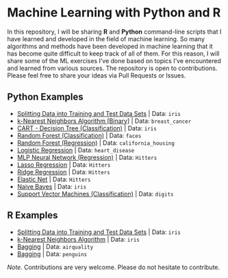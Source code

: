 # Machine Learning with Python and R
In this repository, I will be sharing **R** and **Python** command-line scripts that I have learned and developed in the field of machine learning. So many algorithms and methods have been developed in machine learning that it has become quite difficult to keep track of all of them. For this reason, I will share some of the ML exercises I’ve done based on topics I’ve encountered and learned from various sources. The repository is open to contributions. Please feel free to share your ideas via Pull Requests or Issues.

## **Python Examples**

+ [Splitting Data into Training and Test Data Sets](https://github.com/gungorMetehan/Machine-Learning-with-Python-and-R/blob/main/Python-codes/splitting_data.py) | Data: `iris`
+ [k-Nearest Neighbors Algorithm [Binary]](https://github.com/gungorMetehan/Machine-Learning-with-Python-and-R/blob/main/Python-codes/knn_binary.py) | Data: `breast_cancer`
+ [CART - Decision Tree (Classification)](https://github.com/gungorMetehan/Machine-Learning-with-Python-and-R/blob/main/Python-codes/dtree_classification.py) | Data: `iris`
+ [Random Forest (Classification)](https://github.com/gungorMetehan/Machine-Learning-with-Python-and-R/blob/main/Python-codes/random_forest.py) | Data: `faces`
+ [Random Forest (Regression)](https://github.com/gungorMetehan/ML-with-Python-and-R/blob/main/Python-codes/random_forest_regression.py) | Data: `california_housing`
+ [Logistic Regression](https://github.com/gungorMetehan/ML-with-Python-and-R/blob/main/Python-codes/logistic_regression.py) | Data: `heart_disease`
+ [MLP Neural Network (Regression)](https://github.com/gungorMetehan/ML-with-Python-and-R/blob/main/Python-codes/mlp.py) | Data: `Hitters`
+ [Lasso Regression](https://github.com/gungorMetehan/ML-with-Python-and-R/blob/main/Python-codes/lasso_regression.py) | Data: `Hitters`
+ [Ridge Regression](https://github.com/gungorMetehan/ML-with-Python-and-R/blob/main/Python-codes/ridge_regression.py) | Data: `Hitters`
+ [Elastic Net](https://github.com/gungorMetehan/ML-with-Python-and-R/blob/main/Python-codes/elasticnet.py) | Data: `Hitters`
+ [Naive Bayes](https://github.com/gungorMetehan/ML-with-Python-and-R/blob/main/Python-codes/naive_bayes.py) | Data: `iris`
+ [Support Vector Machines (Classification)](https://github.com/gungorMetehan/ML-with-Python-and-R/blob/main/Python-codes/SVM.py) | Data: `digits`


## **R Examples**

+ [Splitting Data into Training and Test Data Sets](https://github.com/gungorMetehan/Machine-Learning-with-Python-and-R/blob/main/R-codes/splitting_data.R) | Data: `iris`
+ [k-Nearest Neighbors Algorithm](https://github.com/gungorMetehan/Machine-Learning-with-Python-and-R/blob/main/R-codes/kNN_modeling.R) | Data: `iris`
+ [Bagging](https://github.com/gungorMetehan/Machine-Learning-with-Python-and-R/blob/main/R-codes/bagging.R) | Data: `airquality`
+ [Bagging](https://github.com/gungorMetehan/Machine-Learning-with-Python-and-R/blob/main/R-codes/bagging_2.R) | Data: `penguins`



*Note.* Contributions are very welcome. Please do not hesitate to contribute.
